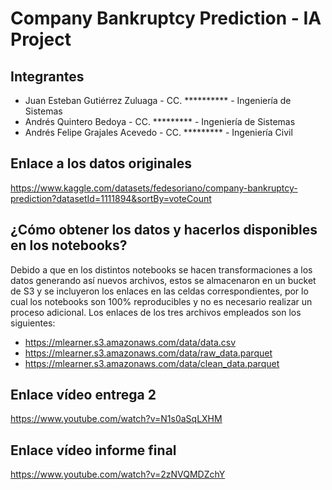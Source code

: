 # Company Bankruptcy Prediction - IA Project

## Integrantes

- Juan Esteban Gutiérrez Zuluaga - CC. ********** - Ingeniería de Sistemas
- Andrés Quintero Bedoya - CC. ********* - Ingeniería de Sistemas
- Andrés Felipe Grajales Acevedo - CC. ********* - Ingeniería Civil

## Enlace a los datos originales

https://www.kaggle.com/datasets/fedesoriano/company-bankruptcy-prediction?datasetId=1111894&sortBy=voteCount

## ¿Cómo obtener los datos y hacerlos disponibles en los notebooks?

Debido a que en los distintos notebooks se hacen transformaciones a los datos generando así nuevos archivos, estos se almacenaron en un bucket de S3 y se incluyeron los enlaces en las celdas correspondientes, por lo cual los notebooks son 100% reproducibles y no es necesario realizar un proceso adicional. Los enlaces de los tres archivos empleados son los siguientes:

- https://mlearner.s3.amazonaws.com/data/data.csv
- https://mlearner.s3.amazonaws.com/data/raw_data.parquet
- https://mlearner.s3.amazonaws.com/data/clean_data.parquet

## Enlace vídeo entrega 2

https://www.youtube.com/watch?v=N1s0aSqLXHM

## Enlace vídeo informe final

https://www.youtube.com/watch?v=2zNVQMDZchY




